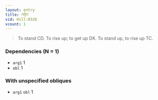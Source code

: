 ```yaml
---
layout: entry
title: འགྲེང་
vid: Hill:0326
vcount: 1
---
```

> To stand CD\. To rise up; to get up DK\. To stand up, to rise up TC\.


### Dependencies (N = 1)
* `arg1` 1
* `obl` 1


### With unspecified obliques
* `arg1` `obl` 1
